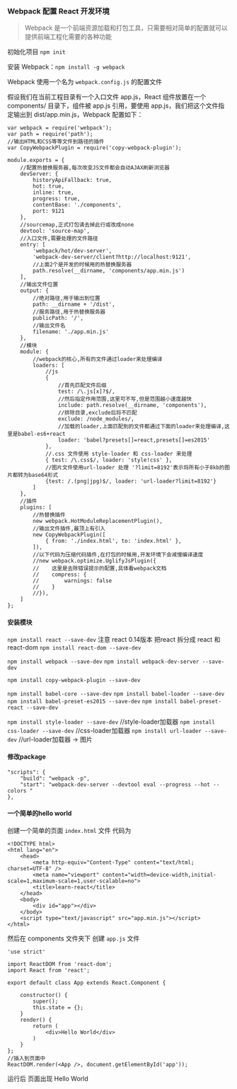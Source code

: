 ### Webpack 配置 React 开发环境

> Webpack 是一个前端资源加载和打包工具，只需要相对简单的配置就可以提供前端工程化需要的各种功能

初始化项目 `npm init`

安装 Webpack：`npm install -g webpack`

Webpack 使用一个名为 `webpack.config.js` 的配置文件

假设我们在当前工程目录有一个入口文件 app.js，React 组件放置在一个 components/ 目录下，组件被 app.js 引用，要使用 app.js，我们把这个文件指定输出到 dist/app.min.js，Webpack 配置如下：

```
var webpack = require('webpack');
var path = require('path');
//输出HTML和CSS等等文件到路径的插件
var CopyWebpackPlugin = require('copy-webpack-plugin');

module.exports = {
    //配置热替换服务器,每次改变JS文件都会自动AJAX刷新浏览器
    devServer: {
        historyApiFallback: true,
        hot: true,
        inline: true,
        progress: true,
        contentBase: './components',
        port: 9121
    },
    //sourcemap,正式打包请去掉此行或改成none
    devtool: 'source-map',
    //入口文件,需要处理的文件路径
    entry: [
        'webpack/hot/dev-server',
        'webpack-dev-server/client?http://localhost:9121',
        //上面2个是开发的时候用的热替换服务器
        path.resolve(__dirname, 'components/app.min.js')
    ],
    //输出文件位置
    output: {
        //绝对路径,用于输出到位置
        path: __dirname + '/dist',
        //服务路径,用于热替换服务器
        publicPath: '/',
        //输出文件名
        filename: './app.min.js'
    },
    //模块
    module: {
        //webpack的核心,所有的文件通过loader来处理编译
        loaders: [
            //js
            {
                //首先匹配文件后缀
                test: /\.js[x]?$/,
                //然后指定作用范围,这里可不写,但是范围越小速度越快
                include: path.resolve(__dirname, 'components'),
                //排除目录,exclude后将不匹配
                exclude: /node_modules/,
                //加载的loader,上面匹配到的文件都通过下面的loader来处理编译,这里是babel-es6+react
                loader: 'babel?presets[]=react,presets[]=es2015'
            },
            //.css 文件使用 style-loader 和 css-loader 来处理
            { test: /\.css$/, loader: 'style!css' },
            //图片文件使用url-loader 处理 '?limit=8192'表示将所有小于8kb的图片都转为base64形式
            {test: /.(png|jpg)$/, loader: 'url-loader?limit=8192'}
        ]
    },
    //插件
    plugins: [
        //热替换插件
        new webpack.HotModuleReplacementPlugin(),
        //输出文件插件,最顶上有引入
        new CopyWebpackPlugin([
            { from: './index.html', to: 'index.html' },
        ]),
        //以下代码为压缩代码插件,在打包的时候用,开发环境下会减慢编译速度
        //new webpack.optimize.UglifyJsPlugin({
        //    这里是去除错误提示的配置,具体看webpack文档
        //    compress: {
        //        warnings: false
        //    }
        //}),
    ]
};
```

#### 安装模块
`npm install react --save-dev`
注意 react 0.14版本 把react 拆分成 react 和 react-dom
`npm install react-dom --save-dev`

`npm install webpack --save-dev`
`npm install webpack-dev-server --save-dev`

`npm install copy-webpack-plugin --save-dev`

`npm install babel-core --save-dev`
`npm install babel-loader --save-dev`
`npm install babel-preset-es2015 --save-dev`
`npm install babel-preset-react --save-dev`

`npm install style-loader --save-dev` //style-loader加载器 
`npm install css-loader --save-dev` //css-loader加载器 
`npm install url-loader --save-dev` //url-loader加载器  -> 图片

#### 修改package
```
"scripts": {
    "build": "webpack -p",
    "start": "webpack-dev-server --devtool eval --progress --hot --colors "
},
```

#### 一个简单的hello world
创建一个简单的页面 `index.html` 文件
代码为
```
<!DOCTYPE html>
<html lang="en">
    <head>
        <meta http-equiv="Content-Type" content="text/html; charset=UTF-8" />
        <meta name="viewport" content="width=device-width,initial-scale=1,maximum-scale=1,user-scalable=no">
        <title>learn-react</title>
    </head>
    <body>
        <div id="app"></div>
    </body>
    <script type="text/javascript" src="app.min.js"></script>
</html>
```
然后在 components 文件夹下 创建 `app.js` 文件
```
'use strict'

import ReactDOM from 'react-dom';
import React from 'react';

export default class App extends React.Component {

    constructor() {
        super();
        this.state = {};
    }
    render() {
        return (
            <div>Hello World</div>
        )
    }
};
//插入到页面中
ReactDOM.render(<App />, document.getElementById('app'));
```

运行后 页面出现 Hello World